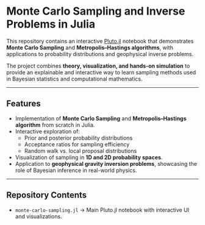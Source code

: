 # Monte Carlo Sampling and Inverse Problems in Julia

This repository contains an interactive [Pluto.jl](https://github.com/fonsp/Pluto.jl) notebook that demonstrates **Monte Carlo Sampling** and **Metropolis–Hastings algorithms**, with applications to probability distributions and geophysical inverse problems.

The project combines **theory, visualization, and hands-on simulation** to provide an explainable and interactive way to learn sampling methods used in Bayesian statistics and computational mathematics.

---

## Features
- Implementation of **Monte Carlo Sampling** and **Metropolis–Hastings algorithm** from scratch in Julia.
- Interactive exploration of:
  - Prior and posterior probability distributions
  - Acceptance ratios for sampling efficiency
  - Random walk vs. local proposal distributions
- Visualization of sampling in **1D and 2D probability spaces**.
- Application to **geophysical gravity inversion problems**, showcasing the role of Bayesian inference in real-world physics.

---

##  Repository Contents
- `monte-carlo-sampling.jl` → Main Pluto.jl notebook with interactive UI and visualizations.

